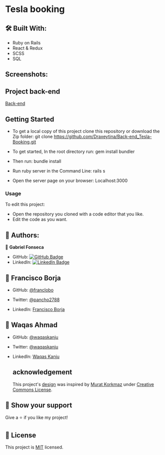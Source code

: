 # Tesla booking
<PROJECT DESCRIPTION>

## :hammer_and_wrench: Built With: 
- Ruby on Rails
- React & Redux
- SCSS 
- SQL

## Screenshots:
  
## Project back-end
[Back-end](https://github.com/Draxeytina/Back-end_Tesla-Booking)

## Getting Started 
- To get a local copy of this project clone this repository or download the Zip folder: 
git clone https://github.com/Draxeytina/Back-end_Tesla-Booking.git 

- To get started, In the root directory run: 
gem install bundler 

- Then run: 
bundle install 

- Run ruby server in the Command Line: 
rails s  

- Open the server page on your browser: 
Localhost:3000 

### Usage 
To edit this project:
- Open the repository you cloned with a code editor that you like. 
- Edit the code as you want. 

## :busts_in_silhouette: Authors: 
👤 **Gabriel Fonseca** 
- GitHub: [![GitHub Badge](https://img.shields.io/badge/-Gopxfs-white?logo=GitHub&logoColor=181717&style=plastic)](https://github.com/Gopxfs) 
- LinkedIn: [![LinkedIn Badge](https://img.shields.io/badge/-GabrielFonseca-white?logo=LinkedIn&logoColor=1DA1F2&style=plastic)](https://www.linkedin.com/in/gabriel-fonseca-sales/)

## 👤 Francisco Borja

- GitHub: [@franclobo](https://github.com/franclobo)

- Twitter: [@pancho2788](https://twitter.com/Pancho2788)

- LinkedIn: [Francisco Borja](https://www.linkedin.com/in/francisco-borja-lobato/)

## 👤 Waqas Ahmad

- GitHub: [@waqaskanju](https://github.com/waqaskanu)

- Twitter: [@waqaskanju](https://twitter.com/waqaskanju)

- LinkedIn: [Waqas Kanju](https://www.linkedin.com/in/waqaskanju/)

  ## acknowledgement
  This project's [design](https://www.behance.net/gallery/26425031/Vespa-Responsive-Redesign) was inspired by [Murat Korkmaz](https://www.behance.net/muratk) under [Creative Commons License](https://creativecommons.org/licenses/).

  
## :star2: Show your support 
Give a :star: if you like my project! 

## :pencil: License
This project is [MIT](https://github.com/Gopxfs/Back-end_Tesla-Booking/blob/main/LICENSE) licensed. 
  
  
